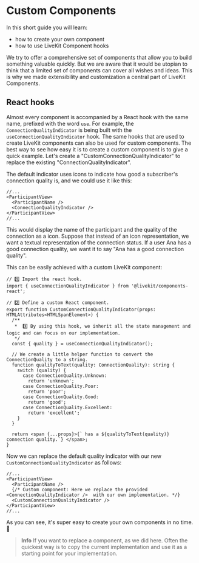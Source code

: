 # Custom Components

In this short guide you will learn:

- how to create your own component
- how to use LiveKit Component hooks

We try to offer a comprehensive set of components that allow you to build something valuable quickly. But we are aware that it would be utopian to think that a limited set of components can cover all wishes and ideas. This is why we made extensibility and customization a central part of LiveKit Components.

## React hooks

Almost every component is accompanied by a React hook with the same name, prefixed with the word `use`. For example, the `ConnectionQualityIndicator` is being built with the `useConnectionQualityIndicator` hook. The same hooks that are used to create LiveKit components can also be used for custom components. The best way to see how easy it is to create a custom component is to give a quick example. Let's create a "CustomConnectionQualityIndicator" to replace the existing "ConnectionQualityIndicator".

The default indicator uses icons to indicate how good a subscriber's connection quality is, and we could use it like this:

```tsx
//...
<ParticipantView>
  <ParticipantName />
  <ConnectionQualityIndicator />
</ParticipantView>
//...
```

This would display the name of the participant and the quality of the connection as a icon. Suppose that instead of an icon representation, we want a textual representation of the connection status. If a user Ana has a good connection quality, we want it to say "Ana has a good connection quality".

This can be easily achieved with a custom LiveKit component:

```tsx
// 1️⃣ Import the react hook.
import { useConnectionQualityIndicator } from '@livekit/components-react';

// 2️⃣ Define a custom React component.
export function CustomConnectionQualityIndicator(props: HTMLAttributes<HTMLSpanElement>) {
  /**
   *  3️⃣ By using this hook, we inherit all the state management and logic and can focus on our implementation.
   */
  const { quality } = useConnectionQualityIndicator();

  // We create a little helper function to convert the ConnectionQuality to a string.
  function qualityToText(quality: ConnectionQuality): string {
    switch (quality) {
      case ConnectionQuality.Unknown:
        return 'unknown';
      case ConnectionQuality.Poor:
        return 'poor';
      case ConnectionQuality.Good:
        return 'good';
      case ConnectionQuality.Excellent:
        return 'excellent';
    }
  }

  return <span {...props}>{` has a ${qualityToText(quality)} connection quality.`} </span>;
}
```

Now we can replace the default quality indicator with our new `CustomConnectionQualityIndicator` as follows:

```tsx
//...
<ParticipantView>
  <ParticipantName />
  {/* Custom component: Here we replace the provided <ConnectionQualityIndicator />  with our own implementation. */}
  <CustomConnectionQualityIndicator />
</ParticipantView>
//...
```

As you can see, it's super easy to create your own components in no time. 🚀

> **Info** If you want to replace a component, as we did here. Often the quickest way is to copy the current implementation and use it as a starting point for your implementation.
